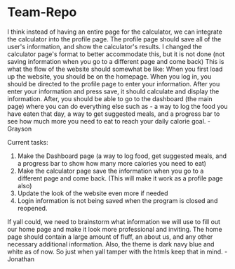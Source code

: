 # Team-Repo

I think instead of having an entire page for the calculator, we can integrate the calculator into the profile page. The profile page should save all of the user's information, and show the calculator's results. I changed the calculator page's format to better accommodate this, but it is not done (not saving information when you go to a different page and come back)
This is what the flow of the website should somewhat be like: When you first load up the website, you should be on the homepage. When you log in, you should be directed to the profile page to enter your information. After you enter your information and press save, it should calculate and display the information. After, you should be able to go to the dashboard (the main page) where you can do everything else such as - a way to log the food you have eaten that day, a way to get suggested meals, and a progress bar to see how much more you need to eat to reach your daily calorie goal. - Grayson

Current tasks:
1. Make the Dashboard page (a way to log food, get suggested meals, and a progress bar to show how many more calories you need to eat)
2. Make the calculator page save the information when you go to a different page and come back. (This will make it work as a profile page also)
3. Update the look of the website even more if needed
4. Login information is not being saved when the program is closed and reopened.



If yall could, we need to brainstorm what information we will use to fill out our home page and make it look more professional and inviting. The home page should contain a large amount of fluff, an about us, and any other necessary additional information. 
Also, the theme is dark navy blue and white as of now. So just when yall tamper with the htmls keep that in mind. - Jonathan


